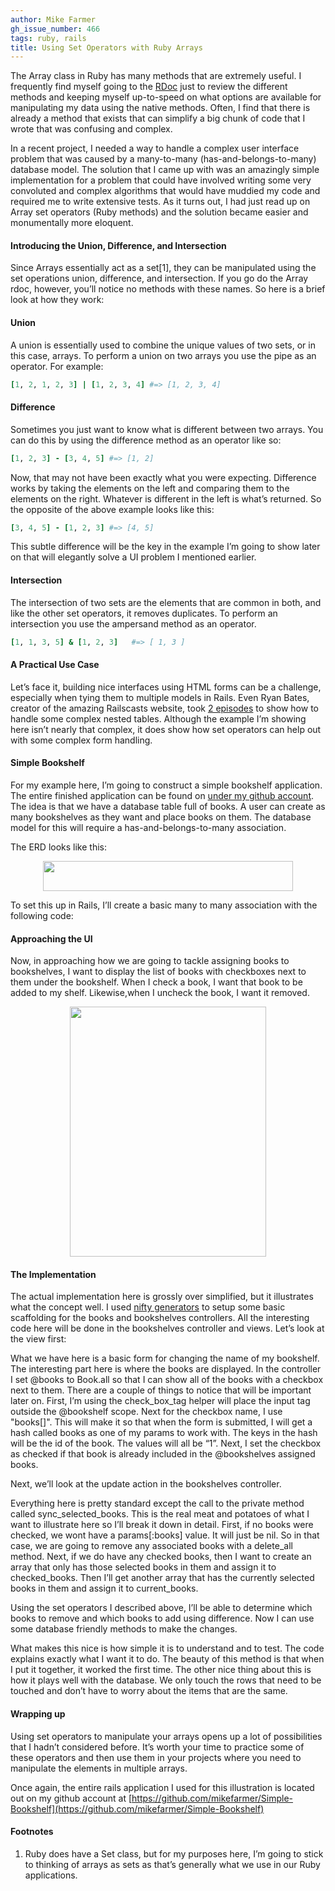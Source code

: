 ```yaml
---
author: Mike Farmer
gh_issue_number: 466
tags: ruby, rails
title: Using Set Operators with Ruby Arrays
---
```


The Array class in Ruby has many methods that are extremely useful. I frequently find myself going to the [RDoc](https://ruby-doc.org/core-2.5.1/Array.html) just to review the different methods and keeping myself up-to-speed on what options are available for manipulating my data using the native methods. Often, I find that there is already a method that exists that can simplify a big chunk of code that I wrote that was confusing and complex.

In a recent project, I needed a way to handle a complex user interface problem that was caused by a many-to-many (has-and-belongs-to-many) database model. The solution that I came up with was an amazingly simple implementation for a problem that could have involved writing some very convoluted and complex algorithms that would have muddied my code and required me to write extensive tests. As it turns out, I had just read up on Array set operators (Ruby methods) and the solution became easier and monumentally more eloquent.

#### Introducing the Union, Difference, and Intersection

Since Arrays essentially act as a set[1], they can be manipulated using the set operations union, difference, and intersection. If you go do the Array rdoc, however, you’ll notice no methods with these names. So here is a brief look at how they work:

#### Union

A union is essentially used to combine the unique values of two sets, or in this case, arrays. To perform a union on two arrays you use the pipe as an operator. For example:

```ruby
[1, 2, 1, 2, 3] | [1, 2, 3, 4] #=> [1, 2, 3, 4]
```

#### Difference

Sometimes you just want to know what is different between two arrays. You can do this by using the difference method as an operator like so:

```ruby
[1, 2, 3] - [3, 4, 5] #=> [1, 2]
```

Now, that may not have been exactly what you were expecting. Difference works by taking the elements on the left and comparing them to the elements on the right. Whatever is different in the left is what’s returned. So the opposite of the above example looks like this:

```ruby
[3, 4, 5] - [1, 2, 3] #=> [4, 5]
```

This subtle difference will be the key in the example I’m going to show later on that will elegantly solve a UI problem I mentioned earlier.

#### Intersection

The intersection of two sets are the elements that are common in both, and like the other set operators, it removes duplicates. To perform an intersection you use the ampersand method as an operator.

```ruby
[1, 1, 3, 5] & [1, 2, 3]   #=> [ 1, 3 ]
```

#### A Practical Use Case

Let’s face it, building nice interfaces using HTML forms can be a challenge, especially when tying them to multiple models in Rails. Even Ryan Bates, creator of the amazing Railscasts website, took [2 episodes](http://railscasts.com/episodes/196-nested-model-form-part-1) to show how to handle some complex nested tables. Although the example I’m showing here isn’t nearly that complex, it does show how set operators can help out with some complex form handling.

#### Simple Bookshelf

For my example here, I’m going to construct a simple bookshelf application. The entire finished application can be found on [under my github account](https://github.com/mikefarmer/Simple-Bookshelf). The idea is that we have a database table full of books. A user can create as many bookshelves as they want and place books on them. The database model for this will require a has-and-belongs-to-many association.

The ERD looks like this:

<a href="/blog/2011/06/07/using-set-operators-with-ruby-arrays/image-0-big.png" onblur="try {parent.deselectBloggerImageGracefully();} catch(e) {}"><img alt="" border="0" id="BLOGGER_PHOTO_ID_5615532536416837522" src="/blog/2011/06/07/using-set-operators-with-ruby-arrays/image-0.png" style="display:block; margin:0px auto 10px; text-align:center;cursor:pointer; cursor:hand;width: 400px; height: 48px;"/></a>

To set this up in Rails, I’ll create a basic many to many association with the following code:

<script src="https://gist.github.com/1006755.js?file=book.rb"></script>

<script src="https://gist.github.com/1006755.js?file=bookshelf.rb"></script>

<script src="https://gist.github.com/1006755.js?file=chosen_book.rb"></script>

#### Approaching the UI

Now, in approaching how we are going to tackle assigning books to bookshelves, I want to display the list of books with checkboxes next to them under the bookshelf. When I check a book, I want that book to be added to my shelf. Likewise,when I uncheck the book, I want it removed.

<a href="/blog/2011/06/07/using-set-operators-with-ruby-arrays/image-1-big.png" onblur="try {parent.deselectBloggerImageGracefully();} catch(e) {}"><img alt="" border="0" id="BLOGGER_PHOTO_ID_5615229221417118866" src="/blog/2011/06/07/using-set-operators-with-ruby-arrays/image-1.png" style="display:block; margin:0px auto 10px; text-align:center;cursor:pointer; cursor:hand;width: 314px; height: 400px;"/></a>

#### The Implementation

The actual implementation here is grossly over simplified, but it illustrates what the concept well. I used [nifty generators](https://github.com/ryanb/nifty-generators) to setup some basic scaffolding for the books and bookshelves controllers. All the interesting code here will be done in the bookshelves controller and views. Let’s look at the view first:

<script src="https://gist.github.com/1006755.js?file=_form.html.erb"></script>

What we have here is a basic form for changing the name of my bookshelf. The interesting part here is where the books are displayed. In the controller I set @books to Book.all so that I can show all of the books with a checkbox next to them. There are a couple of things to notice that will be important later on. First, I’m using the check_box_tag helper will place the input tag outside the @bookshelf scope. Next for the checkbox name, I use "books[]". This will make it so that when the form is submitted, I will get a hash called books as one
of my params to work with. The keys in the hash will be the id of the book. The values will all be “1”. Next, I set the checkbox as checked if that book is already included in the @bookshelves assigned books.

Next, we’ll look at the update action in the bookshelves controller.

<script src="https://gist.github.com/1006755.js?file=bookshelves_controller.rb"></script>

Everything here is pretty standard except the call to the private method called sync_selected_books. This is the real meat and potatoes of what I want to illustrate here so I’ll break it down in detail. First, if no books were checked, we wont have a params[:books] value. It will just be nil. So in that case, we are going to remove any associated books with a delete_all method. Next, if we do have any checked books, then I want to create an array that only has those selected books in them and assign it to checked_books. Then I’ll get another array that has the currently selected books in them and assign it to current_books.

Using the set operators I described above, I’ll be able to determine which books to remove and which books to add using difference. Now I can use some database friendly methods to make the changes.

What makes this nice is how simple it is to understand and to test. The code explains exactly what I want it to do. The beauty of this method is that when I put it together, it worked the first time. The other nice thing about this is how it plays well with the database. We only touch the rows that need to be touched and don’t have to worry about the items that are the same.

#### Wrapping up

Using set operators to manipulate your arrays opens up a lot of possibilities that I hadn’t considered before. It’s worth your time to practice some of these operators and then use them in your projects where you need to manipulate the elements in multiple arrays.

Once again, the entire rails application I used for this illustration is located out on my github account at [https://github.com/mikefarmer/Simple-Bookshelf](https://github.com/mikefarmer/Simple-Bookshelf)

#### Footnotes

1. Ruby does have a Set class, but for my purposes here, I’m going to stick to thinking of arrays as sets as that’s generally what we use in our Ruby applications.
